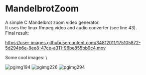 # MandelbrotZoom
A simple C Mandelbrot zoom video generator. \
It uses the linux ffmpeg video and audio converter (see line 43). \
Final result:

https://user-images.githubusercontent.com/34812011/175105872-5d294b6e-8ee8-47ce-a311-96be855bb9c4.mov

Some cool images: \




![pgimg194](https://user-images.githubusercontent.com/34812011/175107824-9b04b174-8de3-4dff-908d-57a6951e7d77.jpg)
![pgimg226](https://user-images.githubusercontent.com/34812011/175107849-f3c1bda9-06d6-45d9-953e-e49c3bcec933.jpg)
![pgimg294](https://user-images.githubusercontent.com/34812011/175107869-113381ef-645f-4b18-b04e-267d19743929.jpg)
